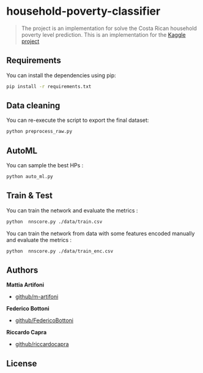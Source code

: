 # household-poverty-classifier

> The project is an implementation for solve the Costa Rican household poverty level prediction. This is an implementation for the [Kaggle project](https://www.kaggle.com/c/costa-rican-household-poverty-prediction)

## Requirements

You can install the dependencies using pip:

```bash
pip install -r requirements.txt
```

## Data cleaning

You can re-execute the script to export the final dataset:

```bash
python preprocess_raw.py
```

## AutoML

You can sample the best HPs :

```bash
python auto_ml.py
```

## Train & Test

You can train the network and evaluate the metrics :

```bash
python  nnscore.py ./data/train.csv
```

You can train the network from data with some features encoded manually and evaluate the metrics :

```bash
python  nnscore.py ./data/train_enc.csv
```

## Authors

**Mattia Artifoni**

- [github/m-artifoni](https://github.com/m-artifoni)

**Federico Bottoni**

- [github/FedericoBottoni](https://github.com/federicobottoni)

**Riccardo Capra**

- [github/riccardocapra](https://github.com/riccardocapra)

## License
